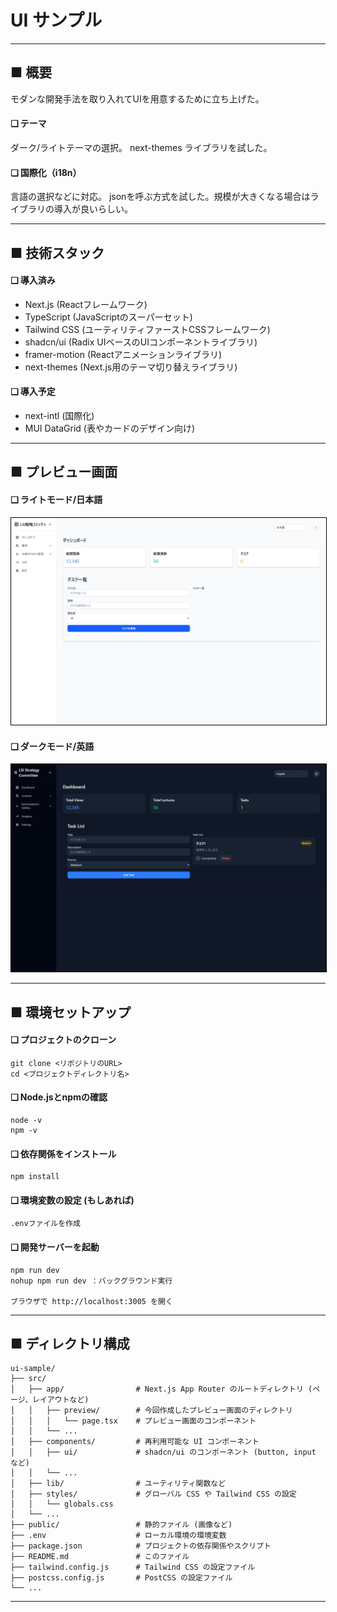 
# UI サンプル

---

## ■ 概要

モダンな開発手法を取り入れてUIを用意するために立ち上げた。  

#### ❑ テーマ
ダーク/ライトテーマの選択。
next-themes ライブラリを試した。

#### ❑ 国際化（i18n）
言語の選択などに対応。
jsonを呼ぶ方式を試した。規模が大きくなる場合はライブラリの導入が良いらしい。

---

## ■ 技術スタック

#### ❑ 導入済み

- Next.js       (Reactフレームワーク)
- TypeScript    (JavaScriptのスーパーセット)
- Tailwind CSS  (ユーティリティファーストCSSフレームワーク)
- shadcn/ui     (Radix UIベースのUIコンポーネントライブラリ)
- framer-motion (Reactアニメーションライブラリ)
- next-themes   (Next.js用のテーマ切り替えライブラリ)

#### ❑ 導入予定

- next-intl     (国際化)
- MUI DataGrid  (表やカードのデザイン向け)

---

## ■ プレビュー画面

#### ❑ ライトモード/日本語

<img src='.\images\image250507_211934.png' alt='image' style="width: 600px; border: 1px solid black;">

#### ❑ ダークモード/英語
<img src='.\images\image250507_211954.png' alt='image' style="width: 600px; border: 1px solid black;">

---

## ■ 環境セットアップ

#### ❑ プロジェクトのクローン
```
git clone <リポジトリのURL>  
cd <プロジェクトディレクトリ名>  
```

#### ❑ Node.jsとnpmの確認
```
node -v  
npm -v  
```

#### ❑ 依存関係をインストール
```
npm install  
```

#### ❑ 環境変数の設定 (もしあれば)
```
.envファイルを作成  
```

#### ❑ 開発サーバーを起動
```
npm run dev  
nohup npm run dev ：バックグラウンド実行  

ブラウザで http://localhost:3005 を開く  
```

---

## ■ ディレクトリ構成

```
ui-sample/
├── src/
│   ├── app/                # Next.js App Router のルートディレクトリ (ページ、レイアウトなど)
│   │   ├── preview/        # 今回作成したプレビュー画面のディレクトリ
│   │   │   └── page.tsx    # プレビュー画面のコンポーネント
│   │   └── ...
│   ├── components/         # 再利用可能な UI コンポーネント
│   │   ├── ui/             # shadcn/ui のコンポーネント (button, input など)
│   │   └── ...
│   ├── lib/                # ユーティリティ関数など
│   ├── styles/             # グローバル CSS や Tailwind CSS の設定
│   │   └── globals.css
│   └── ...
├── public/                 # 静的ファイル (画像など)
├── .env                    # ローカル環境の環境変数
├── package.json            # プロジェクトの依存関係やスクリプト
├── README.md               # このファイル
├── tailwind.config.js      # Tailwind CSS の設定ファイル
├── postcss.config.js       # PostCSS の設定ファイル
└── ...
```

---

